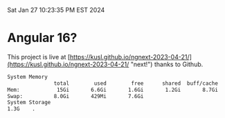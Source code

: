 Sat Jan 27 10:23:35 PM EST 2024

# Angular 16?


This project is live at [https://kusl.github.io/ngnext-2023-04-21/](https://kusl.github.io/ngnext-2023-04-21/ "next!") thanks to Github.

```bash
System Memory
               total        used        free      shared  buff/cache   available
Mem:            15Gi       6.6Gi       1.6Gi       1.2Gi       8.7Gi       8.7Gi
Swap:          8.0Gi       429Mi       7.6Gi
System Storage
1.3G	.
```
```bash

